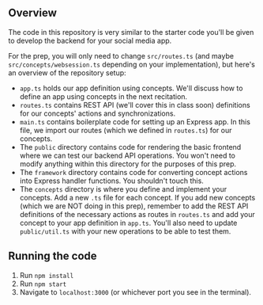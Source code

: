 ## Overview

The code in this repository is very similar to the starter code you'll be given to develop the backend for your social media app. 

For the prep, you will only need to change `src/routes.ts` (and maybe `src/concepts/websession.ts` depending on your implementation), but here's an overview of the repository setup:

- `app.ts` holds our app definition using concepts. We'll discuss how to define an app using concepts in the next recitation.
- `routes.ts` contains REST API (we'll cover this in class soon) definitions for our concepts' actions and synchronizations.
- `main.ts` contains boilerplate code for setting up an Express app. In this file, we import our routes (which we defined in `routes.ts`) for our concepts.
- The `public` directory contains code for rendering the basic frontend where we can test our backend API operations. You won't need to modify anything within this directory for the purposes of this prep.
- The `framework` directory contains code for converting concept actions into Express handler functions. You shouldn't touch this.
- The `concepts` directory is where you define and implement your concepts. Add a new `.ts` file for each concept. If you add new concepts (which we are NOT doing in this prep), remember to add the REST API definitions of the necessary actions as routes in `routes.ts` and add your concept to your app definition in `app.ts`. You'll also need to update `public/util.ts` with your new operations to be able to test them.

## Running the code

1. Run `npm install`
2. Run `npm start`
3. Navigate to `localhost:3000` (or whichever port you see in the terminal).